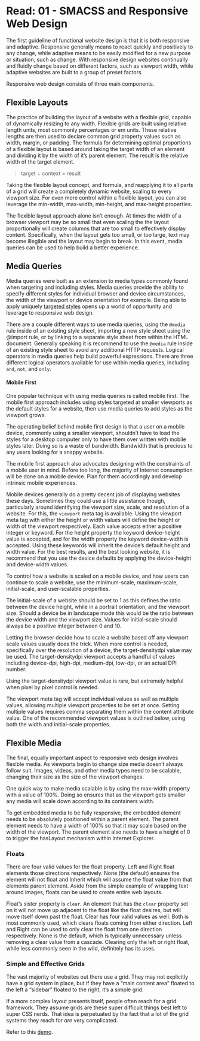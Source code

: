 # Read: 01 - SMACSS and Responsive Web Design

The first guideline of functional website design is that it is both responsive and adaptive. Responsive generally means to react quickly and positively to any change, while adaptive means to be easily modified for a new purpose or situation, such as change. With responsive design websites continually and fluidly change based on different factors, such as viewport width, while adaptive websites are built to a group of preset factors.

Responsive web design consists of three main components.

## Flexible Layouts
The practice of building the layout of a website with a flexible grid, capable of dynamically resizing to any width. Flexible grids are built using relative length units, most commonly percentages or em units. These relative lengths are then used to declare common grid property values such as width, margin, or padding. The formula for determining optimal proportions of a flexible layout is based around taking the target width of an element and dividing it by the width of it’s parent element. The result is the relative width of the target element.

> target ÷ context = result

Taking the flexible layout concept, and formula, and reapplying it to all parts of a grid will create a completely dynamic website, scaling to every viewport size. For even more control within a flexible layout, you can also leverage the min-width, max-width, min-height, and max-height properties.

The flexible layout approach alone isn’t enough. At times the width of a browser viewport may be so small that even scaling the the layout proportionally will create columns that are too small to effectively display content. Specifically, when the layout gets too small, or too large, text may become illegible and the layout may begin to break. In this event, media queries can be used to help build a better experience.

## Media Queries
Media queries were built as an extension to media types commonly found when targeting and including styles. Media queries provide the ability to specify different styles for individual browser and device circumstances, the width of the viewport or device orientation for example. Being able to apply uniquely [targeted styles](https://css-tricks.com/css-media-queries/) opens up a world of opportunity and leverage to responsive web design.

There are a couple different ways to use media queries, using the `@media` rule inside of an existing style sheet, importing a new style sheet using the @import rule, or by linking to a separate style sheet from within the HTML document. Generally speaking it is recommend to use the `@media` rule inside of an existing style sheet to avoid any additional HTTP requests. Logical operators in media queries help build powerful expressions. There are three different logical operators available for use within media queries, including `and`, `not`, and `only`.

#### Mobile First

One popular technique with using media queries is called mobile first. The mobile first approach includes using styles targeted at smaller viewports as the default styles for a website, then use media queries to add styles as the viewport grows.

The operating belief behind mobile first design is that a user on a mobile device, commonly using a smaller viewport, shouldn’t have to load the styles for a desktop computer only to have them over written with mobile styles later. Doing so is a waste of bandwidth. Bandwidth that is precious to any users looking for a snappy website.

The mobile first approach also advocates designing with the constraints of a mobile user in mind. Before too long, the majority of Internet consumption will be done on a mobile device. Plan for them accordingly and develop intrinsic mobile experiences.

Mobile devices generally do a pretty decent job of displaying websites these days. Sometimes they could use a little assistance though, particularly around identifying the viewport size, scale, and resolution of a website. For this, the `viewport` meta tag is available. Using the viewport meta tag with either the height or width values will define the height or width of the viewport respectively. Each value accepts either a positive integer or keyword. For the height property the keyword device-height value is accepted, and for the width property the keyword device-width is accepted. Using these keywords will inherit the device’s default height and width value. For the best results, and the best looking website, it is recommend that you use the device defaults by applying the device-height and device-width values.

To control how a website is scaled on a mobile device, and how users can continue to scale a website, use the minimum-scale, maximum-scale, initial-scale, and user-scalable properties.

The initial-scale of a website should be set to 1 as this defines the ratio between the device height, while in a portrait orientation, and the viewport size. Should a device be in landscape mode this would be the ratio between the device width and the viewport size. Values for initial-scale should always be a positive integer between 0 and 10.

Letting the browser decide how to scale a website based off any viewport scale values usually does the trick. When more control is needed, specifically over the resolution of a device, the target-densitydpi value may be used. The target-densitydpi viewport accepts a handful of values including device-dpi, high-dpi, medium-dpi, low-dpi, or an actual DPI number.

Using the target-densitydpi viewport value is rare, but extremely helpful when pixel by pixel control is needed.

The viewport meta tag will accept individual values as well as multiple values, allowing multiple viewport properties to be set at once. Setting multiple values requires comma separating them within the content attribute value. One of the recommended viewport values is outlined below, using both the width and initial-scale properties.

## Flexible Media
The final, equally important aspect to responsive web design involves flexible media. As viewports begin to change size media doesn’t always follow suit. Images, videos, and other media types need to be scalable, changing their size as the size of the viewport changes.

One quick way to make media scalable is by using the max-width property with a value of 100%. Doing so ensures that as the viewport gets smaller any media will scale down according to its containers width.

To get embedded media to be fully responsive, the embedded element needs to be absolutely positioned within a parent element. The parent element needs to have a width of 100% so that it may scale based on the width of the viewport. The parent element also needs to have a height of 0 to trigger the hasLayout mechanism within Internet Explorer.

### Floats

There are four valid values for the float property. Left and Right float elements those directions respectively. None (the default) ensures the element will not float and Inherit which will assume the float value from that elements parent element. Aside from the simple example of wrapping text around images, floats can be used to create entire web layouts.

Float’s sister property is `clear`. An element that has the `clear` property set on it will not move up adjacent to the float like the float desires, but will move itself down past the float. Clear has four valid values as well. Both is most commonly used, which clears floats coming from either direction. Left and Right can be used to only clear the float from one direction respectively. None is the default, which is typically unnecessary unless removing a clear value from a cascade. Clearing only the left or right float, while less commonly seen in the wild, definitely has its uses.

### Simple and Effective Grids

The vast majority of websites out there use a grid. They may not explicitly have a grid system in place, but if they have a “main content area” floated to the left a “sidebar” floated to the right, it’s a simple grid.

If a more complex layout presents itself, people often reach for a grid framework. They assume grids are these super difficult things best left to super CSS nerds. That idea is perpetuated by the fact that a lot of the grid systems they reach for _are_ very complicated.

Refer to this [demo](https://codepen.io/chriscoyier/pen/eGcLw).
